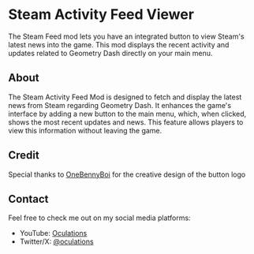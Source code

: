 # Steam Activity Feed Viewer

The Steam Feed mod lets you have an integrated button to view Steam's latest news into the game. This mod displays the recent activity and updates related to Geometry Dash directly on your main menu.

## About

The Steam Activity Feed Mod is designed to fetch and display the latest news from Steam regarding Geometry Dash. It enhances the game's interface by adding a new button to the main menu, which, when clicked, shows the most recent updates and news. This feature allows players to view this information without leaving the game.

## Credit

Special thanks to [OneBennyBoi](https://www.instagram.com/epix_obb_/) for the creative design of the button logo

## Contact

Feel free to check me out on my social media platforms:

- YouTube: [Oculations](https://www.youtube.com/@Oculations)
- Twitter/X: [@oculations](https://twitter.com/oculations)